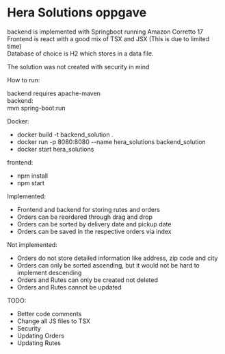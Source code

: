 
# Hera Solutions oppgave

backend is implemented with Springboot running Amazon Corretto 17  
Frontend is react with a good mix of TSX and JSX (This is due to limited time)  
Database of choice is H2 which stores in a data file.  



The solution was not created with security in mind

How to run:

backend requires apache-maven  
backend:  
mvn spring-boot:run

Docker:
* docker build -t backend_solution .
* docker run -p 8080:8080 --name hera_solutions backend_solution
* docker start hera_solutions

frontend:  
* npm install  
* npm start



Implemented: 
* Frontend and backend for storing rutes and orders
* Orders can be reordered through drag and drop
* Orders can be sorted by delivery date and pickup date
* Orders can be saved in the respective orders via index


Not implemented:
* Orders do not store detailed information like address, zip code and city
* Orders can only be sorted ascending, but it would not be hard to implement descending
* Orders and Rutes can only be created not deleted
* Orders and Rutes cannot be updated

TODO:  
* Better code comments
* Change all JS files to TSX
* Security
* Updating Orders
* Updating Rutes


